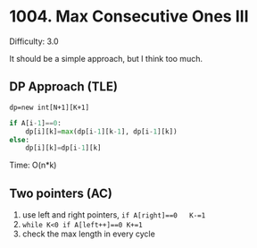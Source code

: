 # 1004. Max Consecutive Ones III

Difficulty: 3.0

It should be a simple approach, but I think too much. 

## DP Approach (TLE)
```dp=new int[N+1][K+1]```
```python
if A[i-1]==0:
    dp[i][k]=max(dp[i-1][k-1], dp[i-1][k])
else:
    dp[i][k]=dp[i-1][k]
```
Time: O(n*k)

## Two pointers (AC)
1. use left and right pointers, ```if A[right]==0   K-=1```
2. ```while K<0 if A[left++]==0 K+=1```
3. check the max length in every cycle
